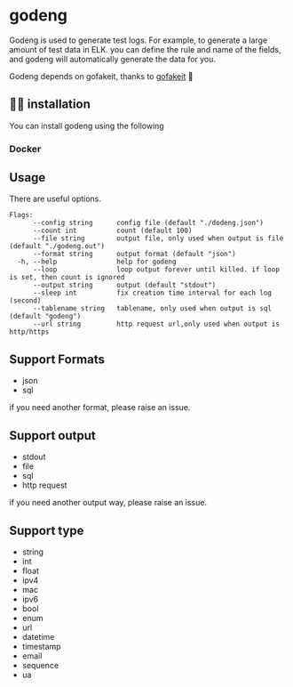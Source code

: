 # godeng

Godeng is used to generate test logs. For example, to generate a large amount of test data in ELK. you can define the rule and name of the fields, and godeng will automatically generate the data for you. 

Godeng depends on gofakeit, thanks to [gofakeit](https://github.com/mingrammer/flog) 🥰

## 👨‍💻 installation

You can install godeng using the following

### Docker



## Usage

There are useful options.

```
Flags:
      --config string      config file (default "./dodeng.json")
      --count int          count (default 100)
      --file string        output file, only used when output is file (default "./godeng.out")
      --format string      output format (default "json")
  -h, --help               help for godeng
      --loop               loop output forever until killed. if loop is set, then count is ignored
      --output string      output (default "stdout")
      --sleep int          fix creation time interval for each log (second)
      --tablename string   tablename, only used when output is sql (default "godeng")
      --url string         http request url,only used when output is http/https
```

## Support Formats

- json
- sql

if you need another format, please raise an issue.


## Support output

- stdout
- file
- sql
- http request

if you need another output way, please raise an issue.


## Support type

- string
- int
- float
- ipv4
- mac
- ipv6
- bool
- enum
- url
- datetime
- timestamp
- email
- sequence
- ua